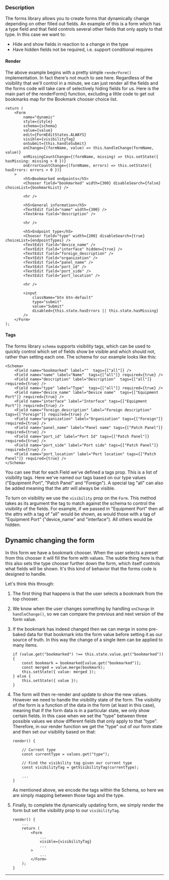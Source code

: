 ### Description

The forms library allows you to create forms that dynamically change
depending on other filled out fields. An example of this is a form which
has a type field and that field controls several other fields that only
apply to that type. In this case we want to:

*   Hide and show fields in reaction to a change in the type
*   Have hidden fields not be required, i.e. support conditional requires

#### Render

The above example begins with a pretty simple `renderForm()` implementation. In fact there's not much to see here. Regardless of the visibility that we'll control in a minute, we can just render all the fields and the forms code will take care of selectively hiding fields
for us. Here is the main part of the renderForm() function, excluding
a little code to get out bookmarks map for the Bookmark chooser
choice list.

    return (
        <Form
            name="dynamic"
            style={style}
            schema={schema}
            value={value}
            edit={FormEditStates.ALWAYS}
            visible={visibilityTag}
            onSubmit={this.handleSubmit}
            onChange={(formName, value) => this.handleChange(formName, value)}
            onMissingCountChange={(formName, missing) => this.setState({ hasMissing: missing > 0 })}
            onErrorCountChange={(formName, errors) => this.setState({ hasErrors: errors > 0 })}
        >
            <h5>Bookmarked endpoints</h5>
            <Chooser field="bookmarked" width={300} disableSearch={false} choiceList={bookmarkList} />

            <hr />

            <h5>General information</h5>
            <TextEdit field="name" width={300} />
            <TextArea field="description" />

            <hr />

            <h5>Endpoint type</h5>
            <Chooser field="type" width={200} disableSearch={true} choiceList={endpointTypes} />
            <TextEdit field="device_name" />
            <TextEdit field="interface" hidden={true} />
            <TextEdit field="foreign_description" />
            <TextEdit field="organization" />
            <TextEdit field="panel_name" />
            <TextEdit field="port_id" />
            <TextEdit field="port_side" />
            <TextEdit field="port_location" />

            <hr />

            <input
                className="btn btn-default"
                type="submit"
                value="Submit"
                disabled={this.state.hasErrors || this.state.hasMissing}
            />
        </Form>
    );

#### Tags

The forms library `schema` supports visibility tags, which can be used to quickly control which set of fields show be visible and which should not, rather than setting each one. The schema for our example looks like
this:

    <Schema>
        <Field name="bookmarked" label=""  tags={["all"]} />
        <Field name="name" label="Name"  tags={["all"]} required={true} />
        <Field name="description" label="Description"  tags={["all"]} required={true} />
        <Field name="type" label="Type"  tags={["all"]} required={true} />
        <Field name="device_name" label="Device name"  tags={["Equipment Port"]} required={true} />
        <Field name="interface" label="Interface" tags={["Equipment Port"]} required={true} />
        <Field name="foreign_description" label="Foreign description" tags={["Foreign"]} required={true} />
        <Field name="organization" label="Organization" tags={["Foreign"]} required={true} />
        <Field name="panel_name" label="Panel name" tags={["Patch Panel"]} required={true} />
        <Field name="port_id" label="Port Id" tags={["Patch Panel"]} required={true} />
        <Field name="port_side" label="Port side" tags={["Patch Panel"]} required={true} />
        <Field name="port_location" label="Port location" tags={["Patch Panel"]} required={true} />
    </Schema>


You can see that for each Field we've defined a tags prop. This is a list
of visibility tags. Here we've named our tags based on our type values
("Equipment Port", "Patch Panel" and "Foreign"). A special tag "all"
can also be added meaning that the attr will always be visible.

To turn on visibility we use the `visibility` prop on the `Form`.
This method takes as its argument the tag to match against the schema
to control the visibility of the fields. For example, if we passed in
"Equipment Port" then all the attrs with a tag of "all" would be shown,
as would those with a tag of "Equipment Port" ("device_name" and
"interface"). All others would be hidden.

## Dynamic changing the form

In this form we have a bookmark chooser. When the user selects a preset
from this chooser it will fill the form with values. The subtle thing here
is that this also sets the type chooser further down the form, which itself
controls what fields will be shown. It's this kind of behavior that the
forms code is designed to handle.

Let's think this through:

1.  The first thing that happens is that the user selects a bookmark
    from the top chooser.
2.  We know when the user changes something by handling `onChange` in
    `handleChange()`, so we can compare the previous and next version
    of the form value.
3.  If the bookmark has indeed changed then we can merge in some
    pre-baked data for that bookmark into the form value before setting
    it as our source of truth. In this way the change of a single item
    can be applied to many items.

        if (value.get("bookmarked") !== this.state.value.get("bookmarked")) {
            const bookmark = bookmarked[value.get("bookmarked")];
            const merged = value.merge(bookmark);
            this.setState({ value: merged });
        } else {
            this.setState({ value });
        }

4.  The form will then re-render and update to show the new values. However
    we need to handle the visibility state of the form. The visibility
    of the form is a function of the data in the form (at least in this case),
    meaning that if the form data is in a particular state, we only show
    certain fields. In this case when we set the "type" between three possible
    values we show different fields that only apply to that "type". Therefore,
    in our render function we get the "type" out of our form state and then
    set our visibility based on that:

        render() {

            // Current type
            const currentType = values.get("type");

            // Find the visibility tag given our current type
            const visibilityTag = getVisibilityTag(currentType);

            ...
        }

    As mentioned above, we encode the tags within the Schema, so here we are
    simply mapping between those tags and the type.

5.  Finally, to complete the dynamically updating form, we simply render
    the form but set the visibility prop to our `visibilityTag`.

        render() {
            ...
            return (
                <Form
                    ...
                    visible={visibilityTag}
                    ...
                >
                    ...
                </Form>
            );
        }

---
